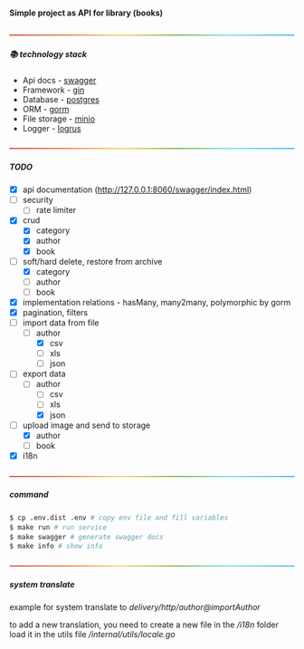 #### Simple project as API for library (books)
<div id="library-top"></div>

![-----------------------------------------------------](/storage/img/rainbow.png)
##### 📚 technology stack
<ul>
<li>Api docs - <a href="https://github.com/swaggo/gin-swagger">swagger</a></li>
<li>Framework - <a href="https://github.com/gin-gonic/gin">gin</a></li>
<li>Database - <a href="https://www.postgresql.org/">postgres</a></li>
<li>ORM - <a href="https://gorm.io/index.html">gorm</a></li>
<li>File storage - <a href="https://min.io/">minio</a></li>
<li>Logger - <a href="https://github.com/sirupsen/logrus">logrus</a></li>
</ul>

![-----------------------------------------------------](/storage/img/rainbow.png)
##### TODO
- [x] api documentation (http://127.0.0.1:8060/swagger/index.html)
- [ ] security
  - [ ] rate limiter
- [x] crud
    - [x] category
    - [x] author
    - [x] book
- [ ] soft/hard delete, restore from archive
    - [x] category
    - [ ] author
    - [ ] book
- [x] implementation relations - hasMany, many2many, polymorphic by gorm
- [x] pagination, filters
- [ ] import data from file
    - [ ] author
      - [x] csv
      - [ ] xls
      - [ ] json
- [ ] export data
    - [ ] author
        - [ ] csv
        - [ ] xls
        - [x] json
- [ ] upload image and send to storage
    - [x] author
    - [ ] book
- [x] i18n

![-----------------------------------------------------](/storage/img/rainbow.png)
##### command

```sh
$ cp .env.dist .env # copy env file and fill variables
$ make run # run service
$ make swagger # generate swagger docs
$ make info # show info
```

![-----------------------------------------------------](/storage/img/rainbow.png)
##### system translate

example for system translate to <i>delivery/http/author@importAuthor</i>

to add a new translation, you need to create a new file in the <i>/i18n</i>
folder load it in the utils file <i>/internal/utils/locale.go</i>


